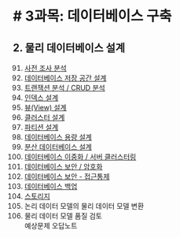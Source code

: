 # # 3과목: 데이터베이스 구축

## 2. 물리 데이터베이스 설계

091. [사전 조사 분석](./doc/sec91.md)
092. [데이터베이스 저장 공간 설계](./doc/sec92.md)
093. [트랜잭션 분석 / CRUD 분석](./doc/sec93.md)
094. [인덱스 설계](./doc/sec94.md)
095. [뷰(View) 설계](./doc/sec95.md)
096. [클러스터 설계](./doc/sec96.md)
097. [파티션 설계](./doc/sec97.md)
098. [데이터베이스 용량 설계](./doc/sec98.md)
099. [분산 데이터베이스 설계](./doc/sec99.md)
100. [데이터베이스 이중화 / 서버 클러스터링](./doc/sec100.md)
101. [데이터베이스 보안 / 암호화](./doc/sec101.md)
102. [데이터베이스 보안 - 접근통제](./doc/sec102.md)
103. [데이터베이스 백업](./doc/sec103.md)
104. [스토리지](./doc/sec104.md)
105. 논리 데이터 모델의 물리 데이터 모델 변환
106. 물리 데이터 모델 품질 검토   
예상문제 오답노트
